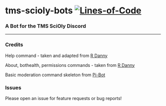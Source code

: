 # tms-scioly-bots  [![Lines-of-Code](https://hitsofcode.com/github/pandabear189/tms-scioly-bots?branch=main)](https://hitsofcode.com/github/pandabear189/tms-scioly-bots/view)

   

### A Bot for the TMS SciOly Discord
***

### Credits

Help command - taken and adapted from [R Danny](https://github.com/Rapptz/RoboDanny/blob/rewrite/cogs/meta.py#L180-L263) 

About, bothealth, permissions commands - taken from [R Danny](https://github.com/Rapptz/RoboDanny/blob/rewrite/cogs/meta.py#L180-L263) 


Basic moderation command skeleton from [Pi-Bot](https://github.com/cbrxyz/pi-bot)



### Issues

Please open an issue for feature requests or bug reports!

